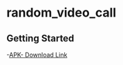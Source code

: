 # random_video_call



## Getting Started
-[APK- Download Link](https://drive.google.com/file/d/1VOpBv6MAr07CWvKUle9dEt6xeC6kBP6g/view?usp=sharing)

